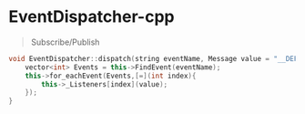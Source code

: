 # EventDispatcher-cpp
> Subscribe/Publish

```cpp
void EventDispatcher::dispatch(string eventName, Message value = "__DEFAULT__"){
    vector<int> Events = this->FindEvent(eventName);
    this->for_eachEvent(Events,[=](int index){
        this->_Listeners[index](value);
    });
}
```
